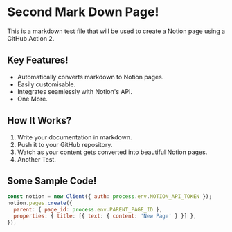 # Second Mark Down Page!

This is a markdown test file that will be used to create a Notion page using a GitHub Action 2.

## Key Features!
- Automatically converts markdown to Notion pages.
- Easily customisable.
- Integrates seamlessly with Notion's API.
- One More.

## How It Works?
1. Write your documentation in markdown.
2. Push it to your GitHub repository.
3. Watch as your content gets converted into beautiful Notion pages.
4. Another Test.

## Some Sample Code!
```javascript
const notion = new Client({ auth: process.env.NOTION_API_TOKEN });
notion.pages.create({
  parent: { page_id: process.env.PARENT_PAGE_ID },
  properties: { title: [{ text: { content: 'New Page' } }] },
});


